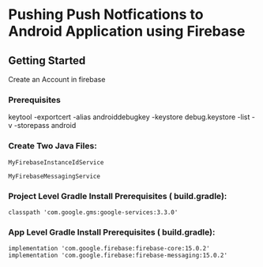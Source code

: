 # Pushing Push Notfications to Android Application using Firebase

## Getting Started 

Create an Account in firebase 

### Prerequisites 
keytool -exportcert -alias androiddebugkey -keystore debug.keystore -list -v -storepass android

### Create Two Java Files:
```
MyFirebaseInstanceIdService

MyFirebaseMessagingService
```


### Project Level Gradle Install Prerequisites ( build.gradle):
```
classpath 'com.google.gms:google-services:3.3.0'

```

### App Level Gradle Install Prerequisites ( build.gradle):
```
implementation 'com.google.firebase:firebase-core:15.0.2'
implementation 'com.google.firebase:firebase-messaging:15.0.2'

```
